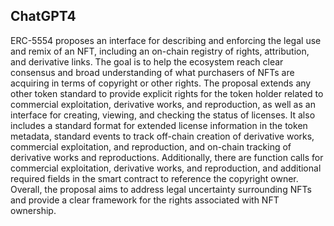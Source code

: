 ## ChatGPT4

ERC-5554 proposes an interface for describing and enforcing the legal use and remix of an NFT, including an on-chain registry of rights, attribution, and derivative links. The goal is to help the ecosystem reach clear consensus and broad understanding of what purchasers of NFTs are acquiring in terms of copyright or other rights. The proposal extends any other token standard to provide explicit rights for the token holder related to commercial exploitation, derivative works, and reproduction, as well as an interface for creating, viewing, and checking the status of licenses. It also includes a standard format for extended license information in the token metadata, standard events to track off-chain creation of derivative works, commercial exploitation, and reproduction, and on-chain tracking of derivative works and reproductions. Additionally, there are function calls for commercial exploitation, derivative works, and reproduction, and additional required fields in the smart contract to reference the copyright owner. Overall, the proposal aims to address legal uncertainty surrounding NFTs and provide a clear framework for the rights associated with NFT ownership.
